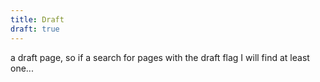```yaml
---
title: Draft
draft: true
---
```


a draft page, so if a search for pages with the draft flag I will find at least one...


